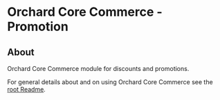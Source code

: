 # Orchard Core Commerce - Promotion

## About

Orchard Core Commerce module for discounts and promotions.

For general details about and on using Orchard Core Commerce see the [root Readme](../../../Readme.md).
